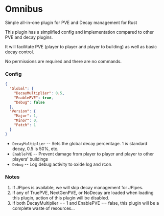 # Omnibus
Simple all-in-one plugin for PVE and Decay management for Rust

This plugin has a simplified config and implementation compared to other PVE and decay plugins.

It will facilitate PVE (player to player and player to building) as well as basic decay control.

No permissions are required and there are no commands.

### Config

```json
{
  "Global": {
    "DecayMultiplier": 0.5,
    "EnablePVE": true,
    "Debug": false
  },
  "Version": {
    "Major": 1,
    "Minor": 0,
    "Patch": 1
  }
}
```

  - `DecayMultiplier` -- Sets the global decay percentage.  1 is standard decay, 0.5 is 50%, etc.
  - `EnablePVE` -- Prevent damage from player to player and player to other players' buildings
  - `Debug` --  Log debug activity to oxide log and rcon.


### Notes
  1. If JPipes is available, we will skip decay management for JPipes.
  2. If any of TruePVE, NextGenPVE, or NoDecay are loaded when loading this plugin, action of this plugin will be disabled.
  3. If both DecayMultiplier == 1 and EnablePVE == false, this plugin will be a complete waste of resources...

